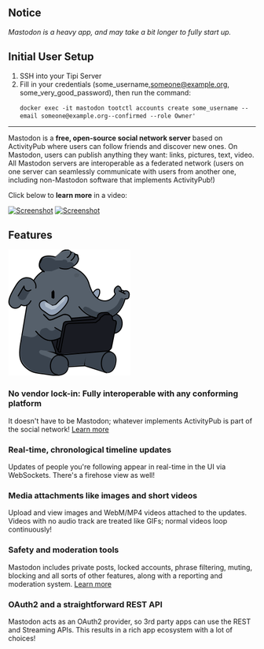 ## Notice

*Mastodon is a heavy app, and may take a bit longer to fully start up.*

## Initial User Setup
1. SSH into your Tipi Server
2. Fill in your credentials (some_username,someone@example.org, some_very_good_password), then run the command: 
    ``` 
    docker exec -it mastodon tootctl accounts create some_username --email someone@example.org--confirmed --role Owner' 
    ```


---
Mastodon is a **free, open-source social network server** based on ActivityPub where users can follow friends and discover new ones. On Mastodon, users can publish anything they want: links, pictures, text, video. All Mastodon servers are interoperable as a federated network (users on one server can seamlessly communicate with users from another one, including non-Mastodon software that implements ActivityPub!)

Click below to **learn more** in a video:

 [![Screenshot](https://camo.githubusercontent.com/d34a13f7f5e15d1ae46d5920f85973f19e1238adae8cbba5989e71b273179f37/68747470733a2f2f626c6f672e6a6f696e6d6173746f646f6e2e6f72672f323031382f30362f7768792d61637469766974797075622d69732d7468652d6675747572652f657a6769662d322d363066316230303430332e676966)](https://www.youtube.com/watch?v=IPSbNdBmWKE) [![Screenshot](https://camo.githubusercontent.com/d34a13f7f5e15d1ae46d5920f85973f19e1238adae8cbba5989e71b273179f37/68747470733a2f2f626c6f672e6a6f696e6d6173746f646f6e2e6f72672f323031382f30362f7768792d61637469766974797075622d69732d7468652d6675747572652f657a6769662d322d363066316230303430332e676966)](https://www.youtube.com/watch?v=IPSbNdBmWKE)[](https://www.youtube.com/watch?v=IPSbNdBmWKE)

## Features

[![](https://github.com/mastodon/mastodon/raw/main/app/javascript/images/elephant_ui_working.svg?raw=true)](https://github.com/mastodon/mastodon/blob/main/app/javascript/images/elephant_ui_working.svg?raw=true)

### No vendor lock-in: Fully interoperable with any conforming platform

It doesn't have to be Mastodon; whatever implements ActivityPub is part of the social network! [Learn more](https://blog.joinmastodon.org/2018/06/why-activitypub-is-the-future/)

### Real-time, chronological timeline updates

Updates of people you're following appear in real-time in the UI via WebSockets. There's a firehose view as well!

### Media attachments like images and short videos

Upload and view images and WebM/MP4 videos attached to the updates. Videos with no audio track are treated like GIFs; normal videos loop continuously!

### Safety and moderation tools

Mastodon includes private posts, locked accounts, phrase filtering, muting, blocking and all sorts of other features, along with a reporting and moderation system. [Learn more](https://blog.joinmastodon.org/2018/07/cage-the-mastodon/)

### OAuth2 and a straightforward REST API

Mastodon acts as an OAuth2 provider, so 3rd party apps can use the REST and Streaming APIs. This results in a rich app ecosystem with a lot of choices!